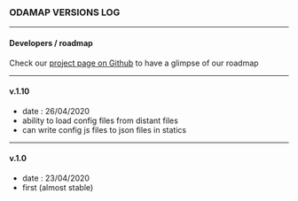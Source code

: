 ### ODAMAP VERSIONS LOG


-----------------

#### Developers / roadmap

Check our [project page on Github][kanban] to have a glimpse of our roadmap

[kanban]: https://github.com/etalab/dashboard-aides-entreprises/projects/1 

-----------------

#### v.1.10

- date : 26/04/2020
- ability to load config files from distant files
- can write config js files to json files in statics

-----------------
#### v.1.0 

- date : 23/04/2020
- first (almost stable)